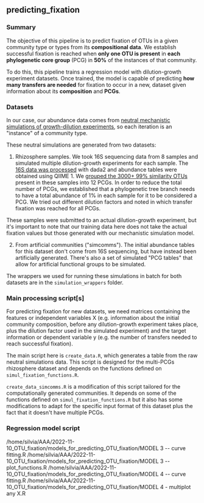 ## predicting_fixation

### Summary
The objective of this pipeline is to predict fixation of OTUs in a given community type or types from its **compositional data**. We establish successful fixation is reached when **only one OTU is present** in **each phylogenetic core group** (PCG) in **50%** of the instances of that community.

To do this, this pipeline trains a regression model with dilution-growth experiment datasets. Once trained, the model is capable of predicting **how many transfers are needed** for fixation to occur in a new, dataset given information about its **composition** and **PCGs**. 


### Datasets
In our case, our abundance data comes from [neutral mechanistic simulations of growth-dilution experiments](https://github.com/silvtal/dilgrowth/), so each iteration is an "instance" of a community type.

These neutral simulations are generated from two datasets:

1. Rhizosphere samples. We took 16S sequencing data from 8 samples and simulated multiple dilution-growth experiments for each sample. The [16S data was processed](https://github.com/silvtal/16S) with dada2 and abundance tables were obtained using QIIME 1. We [grouped the 3000+ 99% similarity OTUs](https://github.com/silvtal/BacterialCore) present in these samples into 12 PCGs. In order to reduce the total number of PCGs, we established that a phylogenetic tree branch needs to have a total abundance of 1% in each sample for it to be considered a PCG. We tried out different dilution factors and noted in which transfer fixation was reached for all PCGs.

These samples were submitted to an actual dilution-growth experiment, but it's important to note that our training data here does not take the actual fixation values but those generated with our mechanistic simulation model.

2. From artificial communities ("simcomms"). The initial abundance tables for this dataset don't come from 16S sequencing, but have instead been artificially generated. There's also a set of simulated "PCG tables" that allow for artificial functional groups to be simulated. 

The wrappers we used for running these simulations in batch for both datasets are in the `simulation_wrappers` folder.


### Main processing script[s]
For predicting fixation for new datasets, we need matrices containing the features or independent variables X (e.g. information about the initial community composition, before any dilution-growth experiment takes place, plus the dilution factor used in the simulated experiment) and the target information or dependent variable y (e.g. the number of transfers needed to reach successful fixation).

The main script here is `create_data.R`, which generates a table from the raw neutral simulations data. This script is designed for the multi-PCGs rhizosphere dataset and depends on the functions defined on `simul_fixation_functions.R`.

`create_data_simcomms.R` is a modification of this script tailored for the computationally generated communities. It depends on some of the functions defined on `simul_fixation_functions.R` but it also has some modifications to adapt for the specific input format of this dataset plus the fact that it doesn't have multiple PCGs.

### Regression model script
[TODO]: <> (explain this ig)

[TODO]: <> (importante leer mis notas de Calendario y tal)
[TODO]: <> (ordenar modelos .R pero eso ya cuando se los haya aplicado a simcomms)
/home/silvia/AAA/2022-11-10_OTU_fixation/models_for_predicting_OTU_fixation/MODEL 3 -- curve fitting.R
/home/silvia/AAA/2022-11-10_OTU_fixation/models_for_predicting_OTU_fixation/MODEL 3 -- plot_functions.R
/home/silvia/AAA/2022-11-10_OTU_fixation/models_for_predicting_OTU_fixation/MODEL 4 -- curve fitting.R
/home/silvia/AAA/2022-11-10_OTU_fixation/models_for_predicting_OTU_fixation/MODEL 4 - multiplot any X.R

